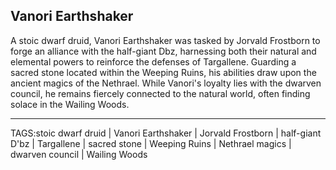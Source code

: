 ## Vanori Earthshaker

A stoic dwarf druid, Vanori Earthshaker was tasked by Jorvald Frostborn to forge an alliance with the half-giant Dbz, harnessing both their natural and elemental powers to reinforce the defenses of Targallene. Guarding a sacred stone located within the Weeping Ruins, his abilities draw upon the ancient magics of the Nethrael. While Vanori's loyalty lies with the dwarven council, he remains fiercely connected to the natural world, often finding solace in the Wailing Woods.


---

TAGS:stoic dwarf druid | Vanori Earthshaker | Jorvald Frostborn | half-giant D'bz | Targallene | sacred stone | Weeping Ruins | Nethrael magics | dwarven council | Wailing Woods
